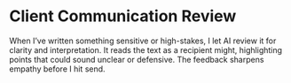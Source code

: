 # Client Communication Review

When I’ve written something sensitive or high-stakes, I let AI review it for clarity and interpretation. It reads the text as a recipient might, highlighting points that could sound unclear or defensive. The feedback sharpens empathy before I hit send.
